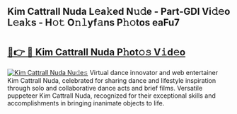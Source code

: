 ## Kim Cattrall Nuda L𝚎a𝚔ed N𝚞𝚍e - Part-GDl Vi𝚍𝚎o L𝚎a𝚔s - H𝚘𝚝 O𝚗𝚕yf𝚊ns P𝚑𝚘tos eaFu7

# <h2><a href="http://kf3ypt.oniu.top/?m=Kim+Cattrall+Nuda">🔗👉 🔴 Kim Cattrall Nuda P𝚑ot𝚘𝚜 V𝚒d𝚎o</a></h2>

[![Kim Cattrall Nuda Nu𝚍e𝚜](https://i.imgur.com/0qMVB7G.gif)](http://kf3ypt.oniu.top/?m=Kim+Cattrall+Nuda)
Virtual dance innovator and web entertainer Kim Cattrall Nuda, celebrated for sharing dance and lifestyle inspiration through solo and collaborative dance acts and brief films. Versatile puppeteer Kim Cattrall Nuda, recognized for their exceptional skills and accomplishments in bringing inanimate objects to life.  
